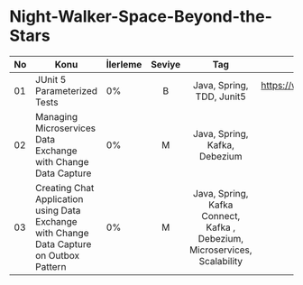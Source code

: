 # Night-Walker-Space-Beyond-the-Stars
| No 	| Konu                                                                                                         	| İlerleme   	| Seviye 	|        Tag        	| Referans |
|----	|--------------------------------------------------------------------------------------------------------------	|------------	|:------:	|:-------------------:	|:------:	|
| 01 	| JUnit 5 Parameterized Tests                                                                                   | 0% 	        |   B     |  Java, Spring, TDD, Junit5               	|https://www.baeldung.com/parameterized-tests-junit-5|
| 02 	| Managing Microservices Data Exchange with Change Data Capture                                                                                   | 0% 	        |   M    |  Java, Spring, Kafka, Debezium               	||
| 03 	| Creating Chat Application using Data Exchange with Change Data Capture on Outbox Pattern                                                                                 | 0% 	        |   M    |  Java, Spring, Kafka Connect, Kafka , Debezium, Microservices, Scalability             	||
